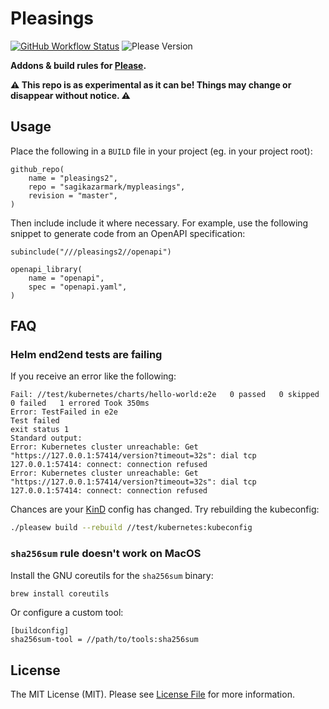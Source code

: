 # Pleasings

[![GitHub Workflow Status](https://img.shields.io/github/workflow/status/sagikazarmark/mypleasings/CI?style=flat-square)](https://github.com/sagikazarmark/mypleasings/actions?query=workflow%3ACI)
![Please Version](https://img.shields.io/badge/please%20version-%3E=15.14.0-B879FF.svg?style=flat-square)

**Addons & build rules for [Please](https://please.build).**


**⚠️ This repo is as experimental as it can be! Things may change or disappear without notice. ⚠️**


## Usage

Place the following in a `BUILD` file in your project (eg. in your project root):

```starlark
github_repo(
    name = "pleasings2",
    repo = "sagikazarmark/mypleasings",
    revision = "master",
)
```

Then include include it where necessary.
For example, use the following snippet to generate code from an OpenAPI specification:

```starlark
subinclude("///pleasings2//openapi")

openapi_library(
    name = "openapi",
    spec = "openapi.yaml",
)
```

## FAQ

### Helm end2end tests are failing

If you receive an error like the following:

```
Fail: //test/kubernetes/charts/hello-world:e2e   0 passed   0 skipped   0 failed   1 errored Took 350ms
Error: TestFailed in e2e
Test failed
exit status 1
Standard output:
Error: Kubernetes cluster unreachable: Get "https://127.0.0.1:57414/version?timeout=32s": dial tcp 127.0.0.1:57414: connect: connection refused
Error: Kubernetes cluster unreachable: Get "https://127.0.0.1:57414/version?timeout=32s": dial tcp 127.0.0.1:57414: connect: connection refused
```

Chances are your [KinD](https://github.com/kubernetes-sigs/kind) config has changed. Try rebuilding the kubeconfig:

```bash
./pleasew build --rebuild //test/kubernetes:kubeconfig
```

### `sha256sum` rule doesn't work on MacOS

Install the GNU coreutils for the `sha256sum` binary:

```bash
brew install coreutils
```

Or configure a custom tool:

```
[buildconfig]
sha256sum-tool = //path/to/tools:sha256sum
```


## License

The MIT License (MIT). Please see [License File](LICENSE) for more information.
